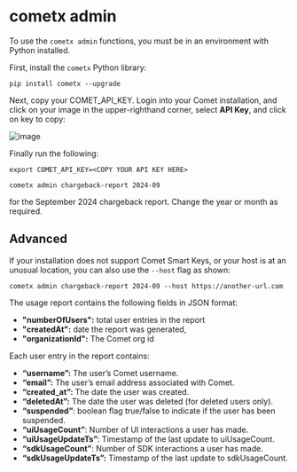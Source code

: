 # cometx admin

To use the `cometx admin` functions, you must be in an environment with Python installed.

First, install the `cometx` Python library:

```shell
pip install cometx --upgrade
```

Next, copy your COMET_API_KEY. Login into your Comet installation, and click on your image in the upper-righthand corner, select **API Key**, and click on key to copy:

![image](https://github.com/user-attachments/assets/25d8f65b-974c-41d3-8709-4a63072d54a6)

Finally run the following:

```shell
export COMET_API_KEY=<COPY YOUR API KEY HERE>

cometx admin chargeback-report 2024-09
```

for the September 2024 chargeback report. Change the year or month as required.

## Advanced

If your installation does not support Comet Smart Keys, or your host is at an unusual location, you can also use the `--host` flag as shown:

```shell
cometx admin chargeback-report 2024-09 --host https://another-url.com
```
The usage report contains the following fields in JSON format:

- **"numberOfUsers":** total user entries in the report
- **"createdAt":** date the report was generated,
- **"organizationId":** The Comet org id

Each user entry in the report contains:

- **“username”:** The user’s Comet username.
- **“email”:** The user’s email address associated with Comet.
- **“created_at”:** The date the user was created.
- **“deletedAt”:** The date the user was deleted (for deleted users only).
- **“suspended”**: boolean flag true/false to indicate if the user has been suspended.
- **“uiUsageCount”**: Number of UI interactions a user has made.
- **“uiUsageUpdateTs”**: Timestamp of the last update to uiUsageCount.
- **“sdkUsageCount”**: Number of SDK interactions a user has made.
- **“sdkUsageUpdateTs”:** Timestamp of the last update to sdkUsageCount.
